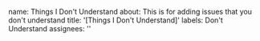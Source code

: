 name: Things I Don't Understand
about: This is for adding issues that you don't understand
title: '[Things I Don't Understand]'
labels: Don't Understand
assignees: ''

